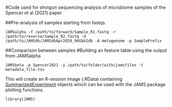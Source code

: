 #Code used for shotgun sequencing analysis of microbiome samples of the Spencer et al (2021) paper

##Pre-analysis of samples starting from fastqs.

```{bash eval=FALSE, include=TRUE}
JAMSalpha -f /path/to/forward/Sample_R1.fastq -r /path/to/reverse/Sample_R2.fastq -d /path/to/JAMSdb/JAMSdbApr2020_96Gbk2db -A metagenome -p SamplePrefix
```

##Comparison between samples
#Building an feature table using the output from JAMSalpha

```{bash eval=FALSE, include=TRUE}
JAMSbeta -p Spencer2021 -y /path/to/folder/with/jamsfiles -t metadata_file.tsv
```

This will create an R-session image (.RData) containing [SummarizedExperiment](https://bioconductor.org/packages/release/bioc/html/SummarizedExperiment.html) objects which can be used with the JAMS package plotting functions.


```{R}
library(JAMS)
```
